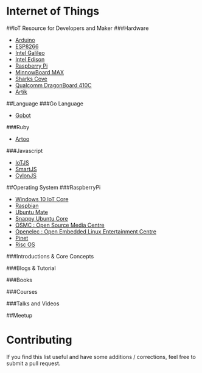 Internet of Things
=======================================

##IoT Resource for Developers and Maker
###Hardware
- [Arduino](http://arduino.cc)
- [ESP8266](https://github.com/esp8266)
- [Intel Galileo]()
- [Intel Edison]()
- [Raspberry Pi](https://www.raspberrypi.org)
- [MinnowBoard MAX]()
- [Sharks Cove]()
- [Qualcomm DragonBoard 410C]()
- [Artik](https://www.artik.io/)

##Language
###Go Language
- [Gobot](http://gobot.io/)

###Ruby
- [Artoo](http://artoo.io/)

###Javascript
- [IoTJS](http://www.iotjs.net)
- [SmartJS](https://github.com/cesanta/smart.js)
- [CylonJS](http://cylonjs.com)

##Operating System
###RaspberryPi
- [Windows 10 IoT Core](http://ms-iot.github.io/content/en-US/Downloads.htm)
- [Raspbian](https://www.raspberrypi.org/downloads/raspbian)
- [Ubuntu Mate](https://ubuntu-mate.org/raspberry-pi/)
- [Snappy Ubuntu Core](https://developer.ubuntu.com/en/snappy/start/#snappy-raspi2)
- [OSMC : Open Source Media Centre](https://osmc.tv/download/)
- [Openelec : Open Embedded Linux Entertainment Centre](http://openelec.tv/get-openelec)
- [Pinet](http://pinet.org.uk/)
- [Risc OS](https://www.riscosopen.org/content/downloads/raspberry-pi)

###Introductions & Core Concepts

###Blogs & Tutorial

###Books

###Courses

###Talks and Videos

##Meetup

# Contributing
If you find this list useful and have some additions / corrections, feel free to submit a pull request.
